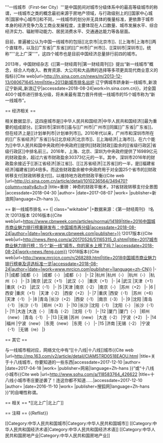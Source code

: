 '''一线城市（First-tier City）'''是中国民间对城市分级体系中的最高等级城市的称谓，一线城市之类的概念最初来源于房地产领域，与行政级别上的[[国家中心城市|国家中心城市]]和不同，一线城市的划分并无具体的衡量标准，更依靠于城市本身的经济竞争力及工商业发展程度，主要体现在人口数量、城市发展水平、综合经济实力、辐射带动能力、居民消费水平、交通通达能力等各层面。

目前，普遍被公认为中国一线城市的包括[[北京市|北京市]]、[[上海市|上海市]]两个直辖市，以及[[广东省|广东省]]的[[广州市|广州市]]、[[深圳市|深圳市]]，统称“'''北上广深'''”，这四个城市也是目前中国经济总量排行前四的城市。

2013年，中国财经杂志《[[第一财经周刊|第一财经周刊]]》提出“新一线城市”概念，综合人均收入、教育资源、大公司和大品牌的选择等多项更具现代商业意义的指标<ref name=":0">{{Cite web|url=http://ln.sina.com.cn/news/m/2013-12-13/080671645.html|title=2013新城市排名出炉 辽宁俩城市跻身新一线城市_新浪辽宁新闻_新浪辽宁|accessdate=2018-08-24|work=ln.sina.com.cn}}</ref>，对全国400个城市进行排名分级，将未来最有潜力晋升传统一线城市的15个城市称为“新一线城市”。

== 经济相关 ==

相关数据显示，这四座城市是[[中华人民共和国经济|中华人民共和国经济]]最为重要的组成部分。[[深圳市|深圳市]]虽与[[广州市|广州市]]同属[[广东省|广东省]]，但在经济上是[[计划单列市|计划单列市]]。2010年代以来，广州市和深圳市所在的[[广东省经济|广东省]]与[[北京经济|北京市]]、[[上海经济|上海市]]，在六个能为[[中华人民共和国中央政府|中央政府]]提供[[财政|财政]]盈余的[[省级行政区|省级行政区]]中排名前三。2016年，上海、北京、深圳为中央政府提供了16989亿元的财政盈余，超过六省市财政盈余30373亿元的一半。其中，深圳市2016年的财政盈余接近于[[浙江省经济|浙江省]]、[[江苏省经济|江苏省]]的一半，是[[福建省经济|福建省]]的4倍多。而这些财政盈余被中央政府用于对全国25个省市的[[财政转移支付|财政转移支付]]，以维持地方政府财政平衡<ref>{{Cite web |url=http://cj.sina.com.cn/article/detail/1010236564/349470?column=realty&ch=9 |title=重磅：神奇的财政平衡术，31省财政转移支付全景图 |accessdate=2018-04-30 |author= |date=2017-08-07 |work= |publisher=新浪网|language=Zh-hans }}</ref>。

== 新一线城市排名 ==
{| class="wikitable"
|+数据来源：《第一财经周刊》
!名次
!2013版本<ref name=":0" />
!2016版本<ref>{{Cite web|url=https://www.cbnweek.com/articles/normal/14189|title=2016中国城市商业魅力排行榜重磅发布：中国城市再分级|accessdate=2018-08-24|author=|date=|work=www.cbnweek.com|publisher=}}</ref>
!2017版本<ref>{{Cite web|url=http://news.ifeng.com/a/20170526/51165315_0.shtml|title=2017城市商业魅力排行榜：15个“新一线”城市，你的家乡上榜了吗？|accessdate=2018-08-24|work=news.ifeng.com}}</ref>
!2018版本<ref>{{Cite web|url=http://www.mrcjcn.com/n/268289.html|title=2018中国城市商业魅力排行榜单及评选标准一览|accessdate=2018-08-24|author=|date=|work=www.mrcjcn.com|publisher=|language=zh-CN}}</ref>
|-
|1
|成都
|成都（-）
|成都（-）
|成都（-）
|-
|2
|杭州
|杭州（-）
|杭州（-）
|杭州（-）
|-
|3
|南京
|武汉（+1）
|武汉（-）
|重庆（+1）
|-
|4
|武汉
|天津（+1）
|重庆（+2）
|武汉（-1）
|-
|5
|天津
|南京（-2）
|南京（-）
|苏州（+2）
|-
|6
|西安
|重庆（+1）
|天津（-2）
|西安（+2）
|-
|7
|重庆
|西安（-1）
|苏州（+6）
|天津（-1）
|-
|8
|青岛
|长沙（+2）
|西安（-1）
|南京（-3）
|-
|9
|沈阳
|青岛（-1）
|长沙（-1）
|郑州（+3）
|-
|10
|长沙
|沈阳（-1）
|沈阳（-）
|长沙（-1）
|-
|11
|大连
|大连（-）
|青岛（-2）
|沈阳（-1）
|-
|12
|厦门
|厦门（-）
|郑州（new）
|青岛（-1）
|-
|13
|无锡
|苏州（new）
|大连（-2）
|宁波（+2）
|-
|14
|福州
|宁波（new）
|东莞（new）
|东莞（-）
|-
|15
|济南
|无锡（-2）
|宁波（-1）
|无锡（re）
|}

== 其它 ==

与一线城市相对应，网络文化中有“[[十八线|十八线]]城市<ref>{{Cite web |url=http://mp.163.com/v2/article/detail/CIAM5TRD0518EAOU.html |title=关于十八线城市，你要知道的一些东西|accessdate=2017-12-10 |author= |date=2017-04-18 |work= |publisher=网易|language=Zh-hans }}</ref>”或“十八线小城市<ref>{{Cite web |url=http://www.sohu.com/a/118583764_426622 |title=十八线小城市枣庄要逆袭了！连这你都不知道……|accessdate=2017-12-10 |author= |date=2016-11-10 |work= |publisher=搜狐网|language=Zh-hans }}</ref>”的自嘲性称谓。

== 相关 ==
*[[北上广|北上广]]

== 注释 ==
{{Reflist}}

[[Category:中华人民共和国城市|Category:中华人民共和国城市]]
[[Category:中华人民共和国经济术语|Category:中华人民共和国经济术语]]
[[Category:中华人民共和国房地产业|Category:中华人民共和国房地产业]]